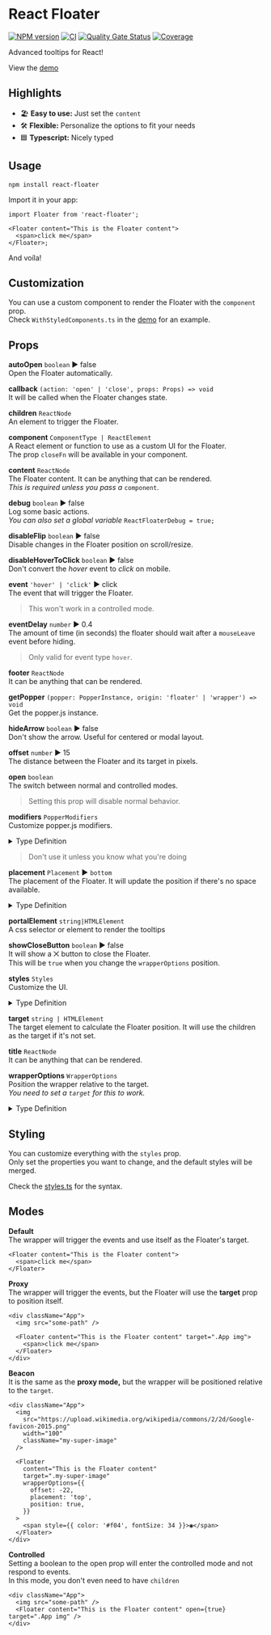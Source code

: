 # React Floater

[![NPM version](https://badge.fury.io/js/react-floater.svg)](https://www.npmjs.com/package/react-floater) [![CI](https://github.com/gilbarbara/react-floater/actions/workflows/main.yml/badge.svg)](https://github.com/gilbarbara/react-floater/actions/workflows/main.yml) [![Quality Gate Status](https://sonarcloud.io/api/project_badges/measure?project=gilbarbara_react-floater&metric=alert_status)](https://sonarcloud.io/summary/new_code?id=gilbarbara_react-floater) [![Coverage](https://sonarcloud.io/api/project_badges/measure?project=gilbarbara_react-floater&metric=coverage)](https://sonarcloud.io/summary/new_code?id=gilbarbara_react-floater)

Advanced tooltips for React!

View the [demo](https://codesandbox.io/s/github/gilbarbara/react-floater/tree/main/demo)

## Highlights

- 🏖 **Easy to use:** Just set the `content`
- 🛠 **Flexible:** Personalize the options to fit your needs
- 🟦 **Typescript:** Nicely typed

## Usage

```shell
npm install react-floater
```

Import it in your app:

```tsx
import Floater from 'react-floater';

<Floater content="This is the Floater content">
  <span>click me</span>
</Floater>;
```

And voíla!

## Customization

You can use a custom component to render the Floater with the `component` prop.  
Check `WithStyledComponents.ts` in the [demo](https://codesandbox.io/s/github/gilbarbara/react-floater/tree/main/demo) for an example.

## Props

**autoOpen**  `boolean` ▶︎ false  
Open the Floater automatically.

**callback** `(action: 'open' | 'close', props: Props) => void`  
It will be called when the Floater changes state.

**children** `ReactNode`  
An element to trigger the Floater.

**component** `ComponentType | ReactElement`  
A React element or function to use as a custom UI for the Floater.  
The prop `closeFn` will be available in your component.

**content** `ReactNode`  
The Floater content. It can be anything that can be rendered.  
_This is required unless you pass a_ `component`.

**debug** `boolean` ▶︎ false  
Log some basic actions.  
_You can also set a global variable_ `ReactFloaterDebug = true;`

**disableFlip** `boolean` ▶︎ false  
Disable changes in the Floater position on scroll/resize.

**disableHoverToClick** `boolean` ▶︎ false  
Don't convert the _hover_ event to _click_ on mobile.

**event** `'hover' | 'click'` ▶︎ click  
The event that will trigger the Floater.

> This won't work in a controlled mode.

**eventDelay** `number` ▶︎ 0.4  
The amount of time (in seconds) the floater should wait after a `mouseLeave` event before hiding.  
> Only valid for event type `hover`.

**footer** `ReactNode`  
It can be anything that can be rendered.

**getPopper** `(popper: PopperInstance, origin: 'floater' | 'wrapper') => void`  
Get the popper.js instance.

**hideArrow** `boolean` ▶︎ false  
Don't show the arrow. Useful for centered or modal layout.

**offset** `number` ▶︎ 15  
The distance between the Floater and its target in pixels.

**open** `boolean`  
The switch between normal and controlled modes.  
> Setting this prop will disable normal behavior.

**modifiers** `PopperModifiers`  
Customize popper.js modifiers.  

<details>
  <summary>Type Definition</summary>

```typescript
interface PopperModifiers {
  applyStyles?: Partial<ApplyStylesModifier>;
  arrow?: Partial<ArrowModifier>;
  computeStyles?: Partial<ComputeStylesModifier>;
  eventListeners?: Partial<EventListenersModifier>;
  flip?: Partial<FlipModifier>;
  hide?: Partial<HideModifier>;
  offset?: Partial<OffsetModifier>;
  popperOffsets?: Partial<PopperOffsetsModifier>;
  preventOverflow?: Partial<PreventOverflowModifier>;
}
```

</details>

> Don't use it unless you know what you're doing

**placement** `Placement` ▶︎ `bottom`  
The placement of the Floater. It will update the position if there's no space available.

<details>
  <summary>Type Definition</summary>

```typescript
type Placement = 
| "auto" | "auto-start" | "auto-end"
| "top" | "top-start" | "top-end"
| "bottom" | "bottom-start" | "bottom-end"
| "right"| "right-start" | "right-end"
| "left" | "left-start" | "left-end"
| "center"
```

</details>

**portalElement** `string|HTMLElement`  
A css selector or element to render the tooltips

**showCloseButton** `boolean` ▶︎ false  
It will show a ⨉ button to close the Floater.  
This will be `true` when you change the `wrapperOptions` position.

**styles** `Styles`  
Customize the UI.

<details>
  <summary>Type Definition</summary>

```typescript
interface Styles {
  arrow: CSSProperties & {
    length: number;
    spread: number;
  };
  close: CSSProperties;
  container: CSSProperties;
  content: CSSProperties;
  floater: CSSProperties;
  floaterCentered: CSSProperties;
  floaterClosing: CSSProperties;
  floaterOpening: CSSProperties;
  floaterWithAnimation: CSSProperties;
  floaterWithComponent: CSSProperties;
  footer: CSSProperties;
  options: {
    zIndex: number;
  };
  title: CSSProperties;
  wrapper: CSSProperties;
  wrapperPosition: CSSProperties;
}
```

</details>

**target** `string | HTMLElement`  
The target element to calculate the Floater position. It will use the children as the target if it's not set.

**title** `ReactNode`  
It can be anything that can be rendered.

**wrapperOptions** `WrapperOptions`  
Position the wrapper relative to the target.  
_You need to set a `target` for this to work._

<details>
  <summary>Type Definition</summary>

```typescript
interface WrapperOptions {
  offset: number; // The distance between the wrapper and the target. It can be a negative value.
  placement: string; // the same options as above, except center
  position: bool; // Set to true to position the wrapper
}
```

</details>

## Styling

You can customize everything with the `styles` prop.  
Only set the properties you want to change, and the default styles will be merged.

Check the [styles.ts](src/modules/styles.ts) for the syntax.

## Modes

**Default**  
The wrapper will trigger the events and use itself as the Floater's target.

```tsx
<Floater content="This is the Floater content">
  <span>click me</span>
</Floater>
```

**Proxy**  
The wrapper will trigger the events, but the Floater will use the **target** prop to position itself.

```tsx
<div className="App">
  <img src="some-path" />

  <Floater content="This is the Floater content" target=".App img">
    <span>click me</span>
  </Floater>
</div>
```

**Beacon**  
It is the same as the **proxy mode,** but the wrapper will be positioned relative to the `target`.

```tsx
<div className="App">
  <img
    src="https://upload.wikimedia.org/wikipedia/commons/2/2d/Google-favicon-2015.png"
    width="100"
    className="my-super-image"
  />

  <Floater
    content="This is the Floater content"
    target=".my-super-image"
    wrapperOptions={{
      offset: -22,
      placement: 'top',
      position: true,
    }}
  >
    <span style={{ color: '#f04', fontSize: 34 }}>◉</span>
  </Floater>
</div>
```

**Controlled**  
Setting a boolean to the open prop will enter the controlled mode and not respond to events.  
In this mode, you don't even need to have `children`

```tsx
<div className="App">
  <img src="some-path" />
  <Floater content="This is the Floater content" open={true} target=".App img" />
</div>
```
